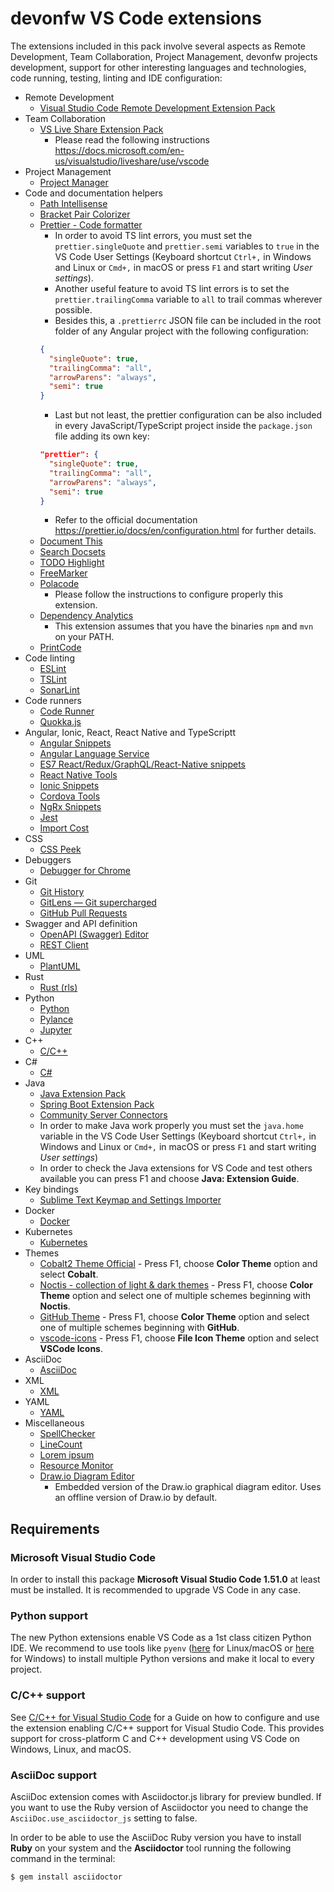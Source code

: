 # devonfw VS Code extensions

The extensions included in this pack involve several aspects as Remote Development, Team Collaboration, Project Management, devonfw projects development, support for other interesting languages and technologies, code running, testing, linting and IDE configuration:

- Remote Development
  - [Visual Studio Code Remote Development Extension Pack](https://marketplace.visualstudio.com/items?itemName=ms-vscode-remote.vscode-remote-extensionpack)
- Team Collaboration
  - [VS Live Share Extension Pack](https://marketplace.visualstudio.com/items?itemName=MS-vsliveshare.vsliveshare-pack)
    - Please read the following instructions https://docs.microsoft.com/en-us/visualstudio/liveshare/use/vscode
- Project Management
  - [Project Manager](https://marketplace.visualstudio.com/items?itemName=alefragnani.project-manager)
- Code and documentation helpers
  - [Path Intellisense](https://marketplace.visualstudio.com/items?itemName=christian-kohler.path-intellisense)
  - [Bracket Pair Colorizer](https://marketplace.visualstudio.com/items?itemName=CoenraadS.bracket-pair-colorizer)
  - [Prettier - Code formatter](https://marketplace.visualstudio.com/items?itemName=esbenp.prettier-vscode)
    - In order to avoid TS lint errors, you must set the `prettier.singleQuote` and `prettier.semi` variables to `true` in the VS Code User Settings (Keyboard shortcut `Ctrl+,` in Windows and Linux or `Cmd+,` in macOS or press `F1` and start writing _User settings_).
    - Another useful feature to avoid TS lint errors is to set the `prettier.trailingComma` variable to `all` to trail commas wherever possible.
    - Besides this, a `.prettierrc` JSON file can be included in the root folder of any Angular project with the following configuration:
    ```json
    {
      "singleQuote": true,
      "trailingComma": "all",
      "arrowParens": "always",
      "semi": true
    }
    ```
    - Last but not least, the prettier configuration can be also included in every JavaScript/TypeScript project inside the `package.json` file adding its own key:
    ```json
    "prettier": {
      "singleQuote": true,
      "trailingComma": "all",
      "arrowParens": "always",
      "semi": true
    }
    ```
    - Refer to the official documentation https://prettier.io/docs/en/configuration.html for further details.
  - [Document This](https://marketplace.visualstudio.com/items?itemName=joelday.docthis)
  - [Search Docsets](https://marketplace.visualstudio.com/items?itemName=silverlakesoftware.searchdocsets-vscode)
  - [TODO Highlight](https://marketplace.visualstudio.com/items?itemName=wayou.vscode-todo-highlight)
  - [FreeMarker](https://marketplace.visualstudio.com/items?itemName=dcortes92.FreeMarker)
  - [Polacode](https://marketplace.visualstudio.com/items?itemName=pnp.polacode)
    - Please follow the instructions to configure properly this extension.
  - [Dependency Analytics](https://marketplace.visualstudio.com/items?itemName=redhat.fabric8-analytics)
    - This extension assumes that you have the binaries `npm` and `mvn` on your PATH.
  - [PrintCode](https://marketplace.visualstudio.com/items?itemName=nobuhito.printcode)
- Code linting
  - [ESLint](https://marketplace.visualstudio.com/items?itemName=dbaeumer.vscode-eslint)
  - [TSLint](https://marketplace.visualstudio.com/items?itemName=ms-vscode.vscode-typescript-tslint-plugin)
  - [SonarLint](https://marketplace.visualstudio.com/items?itemName=SonarSource.sonarlint-vscode)
- Code runners
  - [Code Runner](https://marketplace.visualstudio.com/items?itemName=formulahendry.code-runner)
  - [Quokka.js](https://marketplace.visualstudio.com/items?itemName=WallabyJs.quokka-vscode)
- Angular, Ionic, React, React Native and TypeScriptt
  - [Angular Snippets](https://marketplace.visualstudio.com/items?itemName=johnpapa.Angular2)
  - [Angular Language Service](https://marketplace.visualstudio.com/items?itemName=Angular.ng-template)
  - [ES7 React/Redux/GraphQL/React-Native snippets](https://marketplace.visualstudio.com/items?itemName=dsznajder.es7-react-js-snippets)
  - [React Native Tools](https://marketplace.visualstudio.com/items?itemName=msjsdiag.vscode-react-native)
  - [Ionic Snippets](https://marketplace.visualstudio.com/itemdetails?itemName=fivethree.vscode-ionic-snippets)
  - [Cordova Tools](https://marketplace.visualstudio.com/items?itemName=msjsdiag.cordova-tools)
  - [NgRx Snippets](https://marketplace.visualstudio.com/itemdetails?itemName=hardikpthv.NgRxSnippets)
  - [Jest](https://marketplace.visualstudio.com/items?itemName=Orta.vscode-jest)
  - [Import Cost](https://marketplace.visualstudio.com/items?itemName=wix.vscode-import-cost)
- CSS
  - [CSS Peek](https://marketplace.visualstudio.com/items?itemName=pranaygp.vscode-css-peek)
- Debuggers
  - [Debugger for Chrome](https://marketplace.visualstudio.com/items?itemName=msjsdiag.debugger-for-chrome)
- Git
  - [Git History](https://marketplace.visualstudio.com/items?itemName=donjayamanne.githistory)
  - [GitLens — Git supercharged](https://marketplace.visualstudio.com/items?itemName=eamodio.gitlens)
  - [GitHub Pull Requests](https://marketplace.visualstudio.com/items?itemName=GitHub.vscode-pull-request-github)
- Swagger and API definition
  - [OpenAPI (Swagger) Editor](https://marketplace.visualstudio.com/items?itemName=42crunch.vscode-openapi)
  - [REST Client](https://marketplace.visualstudio.com/items?itemName=humao.rest-client)
- UML
  - [PlantUML](https://marketplace.visualstudio.com/items?itemName=jebbs.plantuml)
- Rust
  - [Rust (rls)](https://marketplace.visualstudio.com/items?itemName=rust-lang.rust)
- Python
  - [Python](https://marketplace.visualstudio.com/items?itemName=ms-python.python)
  - [Pylance](https://marketplace.visualstudio.com/items?itemName=ms-python.vscode-pylance)
  - [Jupyter](https://marketplace.visualstudio.com/items?itemName=ms-toolsai.jupyter)
- C++
  - [C/C++](https://marketplace.visualstudio.com/items?itemName=ms-vscode.cpptools)
- C#
  - [C#](https://marketplace.visualstudio.com/items?itemName=ms-vscode.csharp)
- Java
  - [Java Extension Pack](https://marketplace.visualstudio.com/items?itemName=vscjava.vscode-java-pack)
  - [Spring Boot Extension Pack](https://marketplace.visualstudio.com/items?itemName=Pivotal.vscode-boot-dev-pack)
  - [Community Server Connectors](https://marketplace.visualstudio.com/items?itemName=redhat.vscode-community-server-connector)
  - In order to make Java work properly you must set the `java.home` variable in the VS Code User Settings (Keyboard shortcut `Ctrl+,` in Windows and Linux or `Cmd+,` in macOS or press `F1` and start writing _User settings_)
  - In order to check the Java extensions for VS Code and test others available you can press F1 and choose **Java: Extension Guide**.
- Key bindings
  - [Sublime Text Keymap and Settings Importer](https://marketplace.visualstudio.com/items?itemName=ms-vscode.sublime-keybindings)
- Docker
  - [Docker](https://marketplace.visualstudio.com/items?itemName=PeterJausovec.vscode-docker)
- Kubernetes
  - [Kubernetes](https://marketplace.visualstudio.com/items?itemName=ms-kubernetes-tools.vscode-kubernetes-tools)
- Themes
  - [Cobalt2 Theme Official](https://marketplace.visualstudio.com/items?itemName=wesbos.theme-cobalt2) - Press F1, choose **Color Theme** option and select **Cobalt**.
  - [Noctis - collection of light & dark themes](https://marketplace.visualstudio.com/items?itemName=liviuschera.noctis) - Press F1, choose **Color Theme** option and select one of multiple schemes beginning with **Noctis**.
  - [GitHub Theme](https://marketplace.visualstudio.com/items?itemName=GitHub.github-vscode-theme) - Press F1, choose **Color Theme** option and select one of multiple schemes beginning with **GitHub**.
  - [vscode-icons](https://marketplace.visualstudio.com/items?itemName=vscode-icons-team.vscode-icons) - Press F1, choose **File Icon Theme** option and select **VSCode Icons**.
- AsciiDoc
  - [AsciiDoc](https://marketplace.visualstudio.com/items?itemName=asciidoctor.asciidoctor-vscode)
- XML
  - [XML](https://marketplace.visualstudio.com/items?itemName=redhat.vscode-xml)
- YAML
  - [YAML](https://marketplace.visualstudio.com/items?itemName=redhat.vscode-yaml)
- Miscellaneous
  - [SpellChecker](https://marketplace.visualstudio.com/items?itemName=swyphcosmo.spellchecker)
  - [LineCount](https://marketplace.visualstudio.com/items?itemName=yycalm.linecount)
  - [Lorem ipsum](https://marketplace.visualstudio.com/items?itemName=Tyriar.lorem-ipsum)
  - [Resource Monitor](https://marketplace.visualstudio.com/items?itemName=mutantdino.resourcemonitor)
  - [Draw.io Diagram Editor](https://marketplace.visualstudio.com/items?itemName=hediet.vscode-drawio)
    - Embedded version of the Draw.io graphical diagram editor. Uses an offline version of Draw.io by default.

## Requirements

### Microsoft Visual Studio Code

In order to install this package **Microsoft Visual Studio Code 1.51.0** at least must be installed. It is recommended to upgrade VS Code in any case.

### Python support

The new Python extensions enable VS Code as a 1st class citizen Python IDE. We recommend to use tools like `pyenv` ([here](https://github.com/pyenv/pyenv) for Linux/macOS or [here](https://github.com/pyenv-win/pyenv-win) for Windows) to install multiple Python versions and make it local to every project.

### C/C++ support

See [C/C++ for Visual Studio Code](https://code.visualstudio.com/docs/languages/cpp) for a Guide on how to configure and use the extension enabling C/C++ support for Visual Studio Code. This provides support for cross-platform C and C++ development using VS Code on Windows, Linux, and macOS.

### AsciiDoc support

AsciiDoc extension comes with Asciidoctor.js library for preview bundled. If you want to use the Ruby version of Asciidoctor you need to change the `AsciiDoc.use_asciidoctor_js` setting to false.

In order to be able to use the AsciiDoc Ruby version you have to install **Ruby** on your system and the **Asciidoctor** tool running the following command in the terminal:

```bash
$ gem install asciidoctor
```
